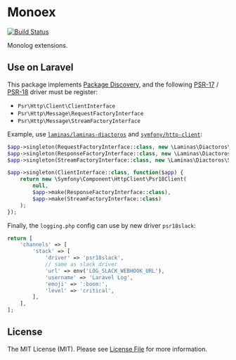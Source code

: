 # Monoex

[![Build Status](https://travis-ci.com/MilesChou/monoex.svg?branch=master)](https://travis-ci.com/MilesChou/monoex)

Monolog extensions.

## Use on Laravel

This package implements [Package Discovery](https://laravel.com/docs/7.x/packages#package-discovery), and the following [PSR-17](https://www.php-fig.org/psr/psr-17/) / [PSR-18](https://www.php-fig.org/psr/psr-18/) driver must be register:

* `Psr\Http\Client\ClientInterface`
* `Psr\Http\Message\RequestFactoryInterface`
* `Psr\Http\Message\StreamFactoryInterface`

Example, use [`laminas/laminas-diactoros`](https://packagist.org/packages/laminas/laminas-diactoros) and [`symfony/http-client`](https://packagist.org/packages/symfony/http-client):

```php
$app->singleton(RequestFactoryInterface::class, new \Laminas\Diactoros\RequestFactory());
$app->singleton(ResponseFactoryInterface::class, new \Laminas\Diactoros\ResponseFactory());
$app->singleton(StreamFactoryInterface::class, new \Laminas\Diactoros\StreamFactory());

$app->singleton(ClientInterface::class, function($app) {
    return new \Symfony\Component\HttpClient\Psr18Client(
        null,
        $app->make(ResponseFactoryInterface::class),
        $app->make(StreamFactoryInterface::class)
    );
});
```

Finally, the `logging.php` config can use by new driver `psr18slack`:

```php
return [
    'channels' => [
        'stack' => [
            'driver' => 'psr18slack',
            // same as slack driver
            'url' => env('LOG_SLACK_WEBHOOK_URL'),
            'username' => 'Laravel Log',
            'emoji' => ':boom:',
            'level' => 'critical',
        ],
    ],
];
```

## License

The MIT License (MIT). Please see [License File](LICENSE) for more information.
